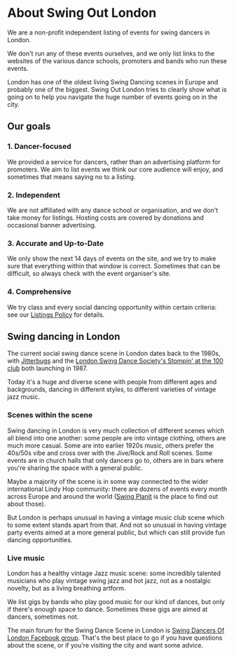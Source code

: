 About Swing Out London
======================

We are a non-profit independent listing of events for swing dancers in London.

We don't run any of these events ourselves, and we only list links to the
websites of the various dance schools, promoters and bands who run these events.

London has one of the oldest living Swing Dancing scenes in Europe and
probably one of the biggest. Swing Out London tries to clearly show what is
going on to help you navigate the huge number of events going on in the city.

Our goals
---------

### 1. Dancer-focused

We provided a service for dancers, rather than an advertising platform for
promoters. We aim to list events we think our core audience will enjoy, and
sometimes that means saying no to a listing.

### 2. Independent

We are not affiliated with any dance school or organisation, and we don't take
money for listings. Hosting costs are covered by donations and occasional
banner advertising.

### 3. Accurate and Up-to-Date

We only show the next 14 days of events on the site, and we try to make sure
that everything within that window is correct. Sometimes that can be
difficult, so always check with the event organiser's site.

### 4. Comprehensive

We try class and every social dancing opportunity within certain criteria:
see our
[Listings Policy](/listings_policy) for details.

Swing dancing in London
-----------------------
The current social swing dance scene in London dates back to the 1980s, with
[Jitterbugs](http://jitterbugs.co.uk/questions.asp?docid=32)
and the
[London Swing Dance Society's Stompin' at the 100 club](https://swingdanceuk.com/about-us/lsds-history/)
both launching in 1987.

Today it's a huge and diverse scene with people from different ages and
backgrounds, dancing in different styles, to different varieties of vintage
jazz music.

### Scenes within the scene

Swing dancing in London is very much collection of different scenes which all
blend into one another: some people are into vintage clothing, others are much
more casual. Some are into earlier 1920s music, others prefer the 40s/50s vibe
and cross over with the Jive/Rock and Roll scenes. Some events are in church
halls that only dancers go to, others are in bars where you're sharing the
space with a general public.

Maybe a majority of the scene is in some way connected to the wider
international Lindy Hop community: there are dozens of events every month
across Europe and around the world
([Swing Planit](https://www.swingplanit.com/) is the place to find out about
those).

But London is perhaps unusual in having a vintage music club scene which to
some extent stands apart from that. And not so unusual in having vintage party
events aimed at a more general public, but which can still provide fun dancing
opportunities.

### Live music

London has a healthy vintage Jazz music scene: some incredibly talented
musicians who play vintage swing jazz and hot jazz, not as a nostalgic
novelty, but as a living breathing artform.

We list gigs by bands who play good music for our kind of dances, but only if
there's enough space to dance. Sometimes these gigs are aimed at dancers,
sometimes not.

The main forum for the Swing Dance Scene in London is
[Swing Dancers Of London Facebook group](https://www.facebook.com/groups/2244903317/).
That's the best place to go if you have questions about the scene, or if
you're visiting the city and want some advice.
